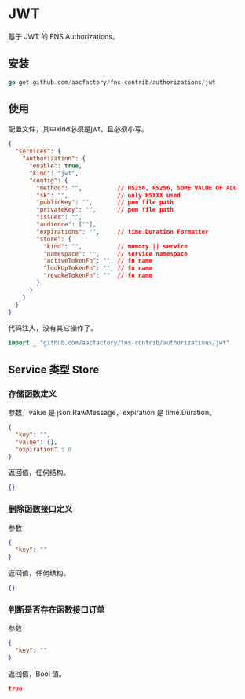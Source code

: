 # JWT
基于 JWT 的 FNS Authorizations。
## 安装
```go
go get github.com/aacfactory/fns-contrib/authorizations/jwt
```
## 使用
配置文件，其中kind必须是jwt，且必须小写。
```json
{
  "services": {
    "authorization": {
      "enable": true,
      "kind": "jwt",
      "config": {
        "method": "",          // HS256, RS256, SOME VALUE OF ALG
        "sk": "",              // only HSXXX used
        "publicKey": "",       // pem file path
        "privateKey": "",      // pem file path
        "issuer": "", 
        "audience": [""],
        "expirations": "",     // time.Duration Formatter
        "store": {
          "kind": "",          // memory || service
          "namespace": "",     // service namespace
          "activeTokenFn": "", // fn name
          "lookUpTokenFn": "", // fn name
          "revokeTokenFn": ""  // fn name
        }
      }
    }
  }
}
```
代码注入，没有其它操作了。
```go
import _ "github.com/aacfactory/fns-contrib/authorizations/jwt"
```
## Service 类型 Store
### 存储函数定义
参数，value 是 json.RawMessage，expiration 是 time.Duration。
```json
{
  "key": "",
  "value": {},
  "expiration" : 0
}
```
返回值，任何结构。
```json
{}
```
### 删除函数接口定义
参数
```json
{
  "key": ""
}
```
返回值，任何结构。
```json
{}
```
### 判断是否存在函数接口订单
参数
```json
{
  "key": ""
}
```
返回值，Bool 值。
```json
true
```
